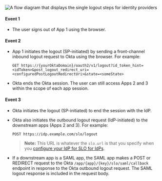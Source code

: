 <div class="three-quarter">

![A flow diagram that displays the single logout steps for identity providers](/img/slo-idp.png)

</div>

#### Event 1

* The user signs out of App 1 using the browser.

#### Event 2

* App 1 initiates the logout (SP-initiated) by sending a front-channel inbound logout request to Okta using the browser. For example:

    `GET https://{yourOktaDomain}/oauth2/v1/logout?id_token_hint=<idToken>&post_logout_redirect_uri=<configuredPostLogoutRedirectUri>&state=<someState>`

* Okta ends the Okta session. The user can still access Apps 2 and 3 within the scope of each app session.

#### Event 3

* Okta initiates the logout (SP-initiated) to end the session with the IdP.
* Okta also initiates the outbound logout request (IdP-initiated) to the downstream apps (Apps 2 and 3). For example:

    `POST https://idp.example.com/slo/logout`

    > **Note:** This URL is whatever the `slo.url` is that you specify when you [configure your IdP for SLO for IdPs](/docs/guides/single-logout/openidconnectidp/main/#configure).

* If a downstream app is a SAML app, the SAML app makes a POST or REDIRECT request to the Okta `/app/{app}/{key}/slo/saml/callback` endpoint in response to the Okta outbound logout request. The SAML logout response is included in the request body.
